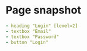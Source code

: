 # Page snapshot

```yaml
- heading "Login" [level=2]
- textbox "Email"
- textbox "Password"
- button "Login"
```